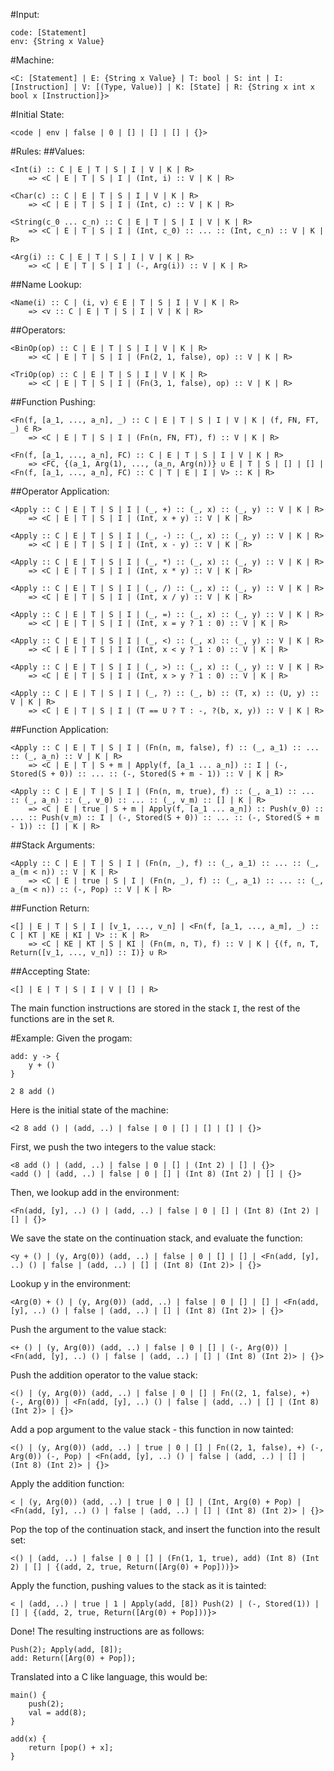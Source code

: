 #Input:
```
code: [Statement]
env: {String x Value}
```

#Machine:
```
<C: [Statement] | E: {String x Value} | T: bool | S: int | I: [Instruction] | V: [(Type, Value)] | K: [State] | R: {String x int x bool x [Instruction]}>
```

#Initial State:
```
<code | env | false | 0 | [] | [] | [] | {}>
```

#Rules:
##Values:
```
<Int(i) :: C | E | T | S | I | V | K | R> 
	=> <C | E | T | S | I | (Int, i) :: V | K | R>
	
<Char(c) :: C | E | T | S | I | V | K | R> 
	=> <C | E | T | S | I | (Int, c) :: V | K | R>
	
<String(c_0 ... c_n) :: C | E | T | S | I | V | K | R> 
	=> <C | E | T | S | I | (Int, c_0) :: ... :: (Int, c_n) :: V | K | R>
	
<Arg(i) :: C | E | T | S | I | V | K | R>
	=> <C | E | T | S | I | (-, Arg(i)) :: V | K | R>
```

##Name Lookup:
```
<Name(i) :: C | (i, v) ∈ E | T | S | I | V | K | R> 
	=> <v :: C | E | T | S | I | V | K | R>
```

##Operators:
```
<BinOp(op) :: C | E | T | S | I | V | K | R> 
	=> <C | E | T | S | I | (Fn(2, 1, false), op) :: V | K | R>
	
<TriOp(op) :: C | E | T | S | I | V | K | R> 
	=> <C | E | T | S | I | (Fn(3, 1, false), op) :: V | K | R>
```

##Function Pushing:
```
<Fn(f, [a_1, ..., a_n], _) :: C | E | T | S | I | V | K | (f, FN, FT, _) ∈ R>
	=> <C | E | T | S | I | (Fn(n, FN, FT), f) :: V | K | R>
	
<Fn(f, [a_1, ..., a_n], FC) :: C | E | T | S | I | V | K | R>
	=> <FC, {(a_1, Arg(1), ..., (a_n, Arg(n))} ∪ E | T | S | [] | [] | <Fn(f, [a_1, ..., a_n], FC) :: C | T | E | I | V> :: K | R>
```

##Operator Application:
```
<Apply :: C | E | T | S | I | (_, +) :: (_, x) :: (_, y) :: V | K | R>
	=> <C | E | T | S | I | (Int, x + y) :: V | K | R>
	
<Apply :: C | E | T | S | I | (_, -) :: (_, x) :: (_, y) :: V | K | R>
	=> <C | E | T | S | I | (Int, x - y) :: V | K | R>
	
<Apply :: C | E | T | S | I | (_, *) :: (_, x) :: (_, y) :: V | K | R>
	=> <C | E | T | S | I | (Int, x * y) :: V | K | R>

<Apply :: C | E | T | S | I | (_, /) :: (_, x) :: (_, y) :: V | K | R>
	=> <C | E | T | S | I | (Int, x / y) :: V | K | R>

<Apply :: C | E | T | S | I | (_, =) :: (_, x) :: (_, y) :: V | K | R>
	=> <C | E | T | S | I | (Int, x = y ? 1 : 0) :: V | K | R>

<Apply :: C | E | T | S | I | (_, <) :: (_, x) :: (_, y) :: V | K | R>
	=> <C | E | T | S | I | (Int, x < y ? 1 : 0) :: V | K | R>

<Apply :: C | E | T | S | I | (_, >) :: (_, x) :: (_, y) :: V | K | R>
	=> <C | E | T | S | I | (Int, x > y ? 1 : 0) :: V | K | R>
	
<Apply :: C | E | T | S | I | (_, ?) :: (_, b) :: (T, x) :: (U, y) :: V | K | R>
	=> <C | E | T | S | I | (T == U ? T : -, ?(b, x, y)) :: V | K | R>  
```

##Function Application:
```
<Apply :: C | E | T | S | I | (Fn(n, m, false), f) :: (_, a_1) :: ... :: (_, a_n) :: V | K | R> 
	=> <C | E | T | S + m | Apply(f, [a_1 ... a_n]) :: I | (-, Stored(S + 0)) :: ... :: (-, Stored(S + m - 1)) :: V | K | R>

<Apply :: C | E | T | S | I | (Fn(n, m, true), f) :: (_, a_1) :: ... :: (_, a_n) :: (_, v_0) :: ... :: (_, v_m) :: [] | K | R> 
	=> <C | E | true | S + m | Apply(f, [a_1 ... a_n]) :: Push(v_0) :: ... :: Push(v_m) :: I | (-, Stored(S + 0)) :: ... :: (-, Stored(S + m - 1)) :: [] | K | R>
```

##Stack Arguments:
```
<Apply :: C | E | T | S | I | (Fn(n, _), f) :: (_, a_1) :: ... :: (_, a_(m < n)) :: V | K | R>
	=> <C | E | true | S | I | (Fn(n, _), f) :: (_, a_1) :: ... :: (_, a_(m < n)) :: (-, Pop) :: V | K | R>
```

##Function Return:
```
<[] | E | T | S | I | [v_1, ..., v_n] | <Fn(f, [a_1, ..., a_m], _) :: C | KT | KE | KI | V> :: K | R>
	=> <C | KE | KT | S | KI | (Fn(m, n, T), f) :: V | K | {(f, n, T, Return([v_1, ..., v_n]) :: I)} ∪ R>
```

##Accepting State:
```
<[] | E | T | S | I | V | [] | R> 
```

The main function instructions are stored in the stack ```I```, the rest of the functions are in the set ```R```.

#Example:
Given the progam:
```
add: y -> {
	y + ()
}

2 8 add ()
```

Here is the initial state of the machine:
```
<2 8 add () | (add, ..) | false | 0 | [] | [] | [] | {}>
```


First, we push the two integers to the value stack:
```
<8 add () | (add, ..) | false | 0 | [] | (Int 2) | [] | {}>
<add () | (add, ..) | false | 0 | [] | (Int 8) (Int 2) | [] | {}>
```

Then, we lookup add in the environment:
```
<Fn(add, [y], ..) () | (add, ..) | false | 0 | [] | (Int 8) (Int 2) | [] | {}>
```

We save the state on the continuation stack, and evaluate the function:
```
<y + () | (y, Arg(0)) (add, ..) | false | 0 | [] | [] | <Fn(add, [y], ..) () | false | (add, ..) | [] | (Int 8) (Int 2)> | {}>
```

Lookup y in the environment:
```
<Arg(0) + () | (y, Arg(0)) (add, ..) | false | 0 | [] | [] | <Fn(add, [y], ..) () | false | (add, ..) | [] | (Int 8) (Int 2)> | {}>
```

Push the argument to the value stack:
```
<+ () | (y, Arg(0)) (add, ..) | false | 0 | [] | (-, Arg(0)) | <Fn(add, [y], ..) () | false | (add, ..) | [] | (Int 8) (Int 2)> | {}>
```

Push the addition operator to the value stack:
```
<() | (y, Arg(0)) (add, ..) | false | 0 | [] | Fn((2, 1, false), +) (-, Arg(0)) | <Fn(add, [y], ..) () | false | (add, ..) | [] | (Int 8) (Int 2)> | {}>
```

Add a pop argument to the value stack - this function in now tainted:
```
<() | (y, Arg(0)) (add, ..) | true | 0 | [] | Fn((2, 1, false), +) (-, Arg(0)) (-, Pop) | <Fn(add, [y], ..) () | false | (add, ..) | [] | (Int 8) (Int 2)> | {}>
```

Apply the addition function:
```
< | (y, Arg(0)) (add, ..) | true | 0 | [] | (Int, Arg(0) + Pop) | <Fn(add, [y], ..) () | false | (add, ..) | [] | (Int 8) (Int 2)> | {}>
```

Pop the top of the continuation stack, and insert the function into the result set:
```
<() | (add, ..) | false | 0 | [] | (Fn(1, 1, true), add) (Int 8) (Int 2) | [] | {(add, 2, true, Return([Arg(0) + Pop]))}>
```

Apply the function, pushing values to the stack as it is tainted:
```
< | (add, ..) | true | 1 | Apply(add, [8]) Push(2) | (-, Stored(1)) | [] | {(add, 2, true, Return([Arg(0) + Pop]))}>
```

Done! The resulting instructions are as follows:
```
Push(2); Apply(add, [8]);
add: Return([Arg(0) + Pop]);
```

Translated into a C like language, this would be:
```
main() {
	push(2);
	val = add(8);
}

add(x) {
	return [pop() + x];
}
```
